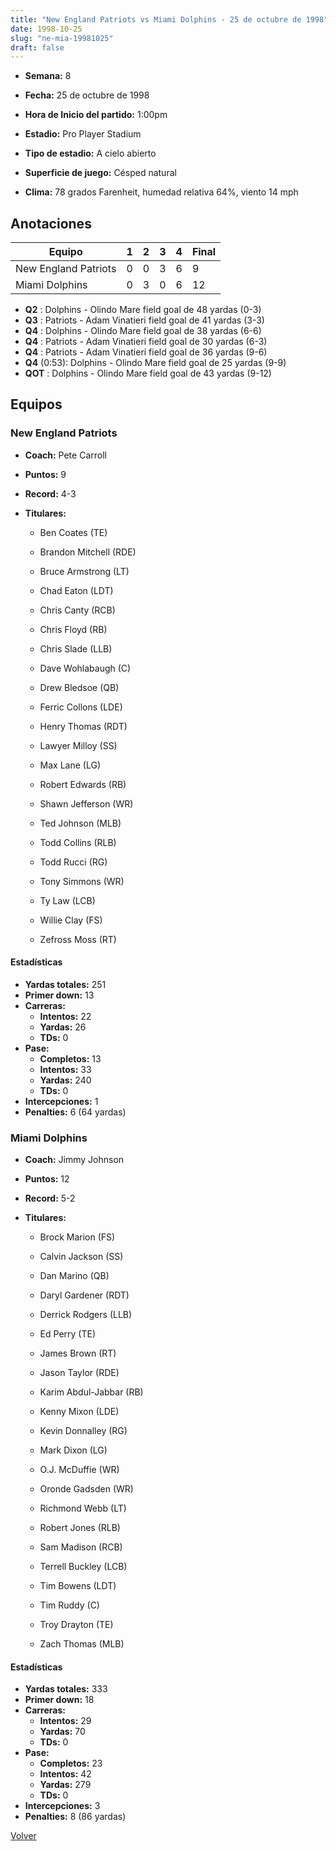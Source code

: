 ```yaml
---
title: "New England Patriots vs Miami Dolphins - 25 de octubre de 1998"
date: 1998-10-25
slug: "ne-mia-19981025"
draft: false
---
```


* **Semana:** 8
* **Fecha:** 25 de octubre de 1998

* **Hora de Inicio del partido:** 1:00pm
* **Estadio:** Pro Player Stadium
* **Tipo de estadio:** A cielo abierto
* **Superficie de juego:** Césped natural
* **Clima:** 78 grados Farenheit, humedad relativa 64%, viento 14 mph





## Anotaciones
| Equipo | 1 | 2 | 3 | 4 | Final |
|--------|---|---|---|---|-------|
| New England Patriots  | 0 | 0 | 3 | 6  | 9 |
| Miami Dolphins  | 0 | 3 | 0 | 6  | 12 |
* **Q2** : Dolphins - Olindo Mare field goal de 48 yardas (0-3)
* **Q3** : Patriots - Adam Vinatieri field goal de 41 yardas (3-3)
* **Q4** : Dolphins - Olindo Mare field goal de 38 yardas (6-6)
* **Q4** : Patriots - Adam Vinatieri field goal de 30 yardas (6-3)
* **Q4** : Patriots - Adam Vinatieri field goal de 36 yardas (9-6)
* **Q4** (0:53): Dolphins - Olindo Mare field goal de 25 yardas (9-9)
* **QOT** : Dolphins - Olindo Mare field goal de 43 yardas (9-12)


## Equipos


### New England Patriots
* **Coach:** Pete Carroll
* **Puntos:** 9
* **Record:** 4-3
* **Titulares:** 

  * Ben Coates (TE) 

  * Brandon Mitchell (RDE) 

  * Bruce Armstrong (LT) 

  * Chad Eaton (LDT) 

  * Chris Canty (RCB) 

  * Chris Floyd (RB) 

  * Chris Slade (LLB) 

  * Dave Wohlabaugh (C) 

  * Drew Bledsoe (QB) 

  * Ferric Collons (LDE) 

  * Henry Thomas (RDT) 

  * Lawyer Milloy (SS) 

  * Max Lane (LG) 

  * Robert Edwards (RB) 

  * Shawn Jefferson (WR) 

  * Ted Johnson (MLB) 

  * Todd Collins (RLB) 

  * Todd Rucci (RG) 

  * Tony Simmons (WR) 

  * Ty Law (LCB) 

  * Willie Clay (FS) 

  * Zefross Moss (RT) 

#### Estadísticas
* **Yardas totales:** 251
* **Primer down:** 13
* **Carreras:**
  * **Intentos:** 22
  * **Yardas:** 26
  * **TDs:** 0
* **Pase:**
  * **Completos:** 13
  * **Intentos:** 33
  * **Yardas:** 240
  * **TDs:** 0
* **Intercepciones:** 1
* **Penalties:** 6 (64 yardas)

### Miami Dolphins
* **Coach:** Jimmy Johnson
* **Puntos:** 12
* **Record:** 5-2
* **Titulares:** 

  * Brock Marion (FS) 

  * Calvin Jackson (SS) 

  * Dan Marino (QB) 

  * Daryl Gardener (RDT) 

  * Derrick Rodgers (LLB) 

  * Ed Perry (TE) 

  * James Brown (RT) 

  * Jason Taylor (RDE) 

  * Karim Abdul-Jabbar (RB) 

  * Kenny Mixon (LDE) 

  * Kevin Donnalley (RG) 

  * Mark Dixon (LG) 

  * O.J. McDuffie (WR) 

  * Oronde Gadsden (WR) 

  * Richmond Webb (LT) 

  * Robert Jones (RLB) 

  * Sam Madison (RCB) 

  * Terrell Buckley (LCB) 

  * Tim Bowens (LDT) 

  * Tim Ruddy (C) 

  * Troy Drayton (TE) 

  * Zach Thomas (MLB) 

#### Estadísticas
* **Yardas totales:** 333
* **Primer down:** 18
* **Carreras:**
  * **Intentos:** 29
  * **Yardas:** 70
  * **TDs:** 0
* **Pase:**
  * **Completos:** 23
  * **Intentos:** 42
  * **Yardas:** 279
  * **TDs:** 0
* **Intercepciones:** 3
* **Penalties:** 8 (86 yardas)


[Volver](/historia/1998)
